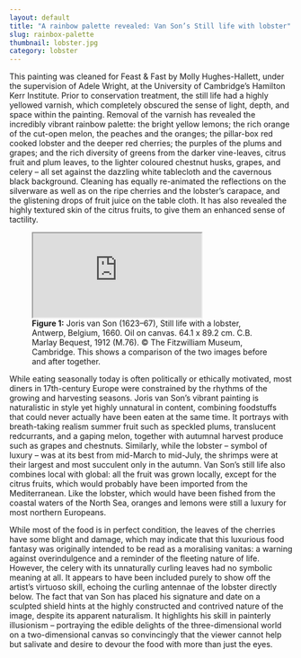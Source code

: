 ```yaml
---
layout: default
title: "A rainbow palette revealed: Van Son’s Still life with lobster"
slug: rainbox-palette
thumbnail: lobster.jpg
category: lobster
---
```

This painting was cleaned for Feast & Fast by Molly Hughes-Hallett, under the supervision of Adele Wright, at the University of Cambridge’s Hamilton Kerr Institute. Prior to conservation treatment, the still life had a highly yellowed varnish, which completely obscured the sense of light, depth, and space within the painting. Removal of the varnish has revealed the incredibly vibrant rainbow palette: the bright yellow lemons; the rich orange of the cut-open melon, the peaches and the oranges; the pillar-box red cooked lobster and the deeper red cherries; the purples of the plums and grapes; and the rich diversity of greens from the darker vine-leaves, citrus fruit and plum leaves, to the lighter coloured chestnut husks, grapes, and celery – all set against the dazzling white tablecloth and the cavernous black background. Cleaning has equally re-animated the reflections on the silverware as well as on the ripe cherries and the lobster’s carapace, and the glistening drops of fruit juice on the table cloth. It has also revealed the highly textured skin of the citrus fruits, to give them an enhanced sense of tactility. 


<figure class="col-md-12">
  <div class="embed-responsive embed-responsive-4by3">
    <iframe  class="juxtapose embed-responsive-item" src="https://cdn.knightlab.com/libs/juxtapose/latest/embed/index.html?uid=11a0e94c-f4b0-11e9-b9b8-0edaf8f81e27"></iframe>
  </div>
  <figcaption class="figure-caption">
    <strong>Figure 1:</strong> Joris van Son (1623–67), Still life with a lobster, Antwerp, Belgium, 1660. Oil on canvas. 64.1 x 89.2 cm. C.B. Marlay Bequest, 1912 (M.76). &copy; The Fitzwilliam Museum, Cambridge. This shows a comparison of the two images before and after together.
  </figcaption>
</figure>

While eating seasonally today is often politically or ethically motivated, most diners in 17th-century Europe were constrained by the rhythms of the growing and harvesting seasons. Joris van Son’s vibrant painting is naturalistic in style yet highly unnatural in content, combining foodstuffs that could never actually have been eaten at the same time. It portrays with breath-taking realism summer fruit such as speckled plums, translucent redcurrants, and a gaping melon, together with autumnal harvest produce such as grapes and chestnuts. Similarly, while the lobster – symbol of luxury – was at its best from mid-March to mid-July, the shrimps were at their largest and most succulent only in the autumn. Van Son’s still life also combines local with global: all the fruit was grown locally, except for the citrus fruits, which would probably have been imported from the Mediterranean. Like the lobster, which would have been fished from the coastal waters of the North Sea, oranges and lemons were still a luxury for most northern Europeans.

While most of the food is in perfect condition, the leaves of the cherries have some blight and damage, which may indicate that this luxurious food fantasy was originally intended to be read as a moralising vanitas: a warning against overindulgence and a reminder of the fleeting nature of life. However, the celery with its unnaturally curling leaves had no symbolic meaning at all. It appears to have been included purely to show off the artist’s virtuoso skill, echoing the curling antennae of the lobster directly below. The fact that van Son has placed his signature and date on a sculpted shield hints at the highly constructed and contrived nature of the image, despite its apparent naturalism. It highlights his skill in painterly illusionism – portraying the edible delights of the three-dimensional world on a two-dimensional canvas so convincingly that the viewer cannot help but salivate and desire to devour the food with more than just the eyes.
